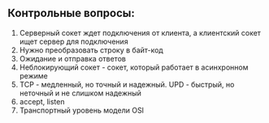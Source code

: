 ## Контрольные вопросы:
1. Серверный сокет ждет подключения от клиента, 
   а клиентский сокет ищет сервер для подключения
2. Нужно преобразовать строку в байт-код
3. Ожидание и отправка ответов
4. Неблокирующий сокет - сокет, который работает в асинхронном режиме
5. TCP - медленный, но точный и надежный. UPD - быстрый, но неточный и не слишком надежный
6. accept, listen
7. Транспортный уровень модели OSI